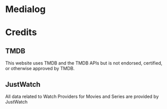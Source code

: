 # Medialog

# Credits

## TMDB

This website uses TMDB and the TMDB APIs but is not endorsed, certified, or otherwise approved by TMDB.

## JustWatch

All data related to Watch Providers for Movies and Series are provided by JustWatch
